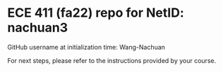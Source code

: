 # ECE 411 (fa22) repo for NetID: nachuan3

GitHub username at initialization time: Wang-Nachuan

For next steps, please refer to the instructions provided by your course.
